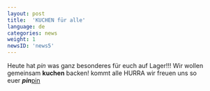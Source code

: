 ```yaml
---
layout: post
title:  'KUCHEN für alle'
language: de
categories: news
weight: 1
newsID: 'news5'
---
```


Heute hat *pin* was ganz besonderes für euch auf Lager!!! Wir wollen gemeinsam **kuchen** backen! kommt alle HURRA wir freuen uns so  
euer ***pin***[pin](http://pin.or.at)
